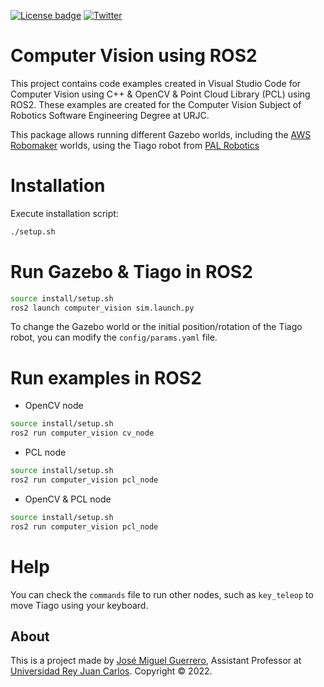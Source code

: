 [![License badge](https://img.shields.io/badge/license-Apache2-green.svg)](http://www.apache.org/licenses/LICENSE-2.0)
[![Twitter](https://img.shields.io/badge/follow-@jm__guerrero-green.svg)](https://twitter.com/jm__guerrero)

# Computer Vision using ROS2

This project contains code examples created in Visual Studio Code for Computer Vision using C++ & OpenCV & Point Cloud Library (PCL) using ROS2. These examples are created for the Computer Vision Subject of Robotics Software Engineering Degree at URJC.

This package allows running different Gazebo worlds, including the [AWS Robomaker](https://github.com/aws-robotics) worlds, using the Tiago robot from [PAL Robotics](https://github.com/pal-robotics)


# Installation

Execute installation script:
```bash
./setup.sh
``` 

# Run Gazebo & Tiago in ROS2

```bash
source install/setup.sh
ros2 launch computer_vision sim.launch.py
``` 

To change the Gazebo world or the initial position/rotation of the Tiago robot, you can modify the `config/params.yaml` file.

# Run examples in ROS2

* OpenCV node
```bash
source install/setup.sh
ros2 run computer_vision cv_node
``` 

* PCL node

```bash
source install/setup.sh
ros2 run computer_vision pcl_node
``` 

* OpenCV & PCL node

```bash
source install/setup.sh
ros2 run computer_vision pcl_node
``` 

# Help

You can check the `commands` file to run other nodes, such as `key_teleop` to move Tiago using your keyboard.

## About

This is a project made by [José Miguel Guerrero], Assistant Professor at [Universidad Rey Juan Carlos].
Copyright &copy; 2022.

[Universidad Rey Juan Carlos]: https://www.urjc.es/
[José Miguel Guerrero]: https://sites.google.com/view/jmguerrero
